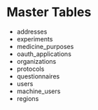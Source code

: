 # Master Tables

- addresses
- experiments
- medicine_purposes
- oauth_applications
- organizations
- protocols
- questionnaires
- users
- machine_users
- regions